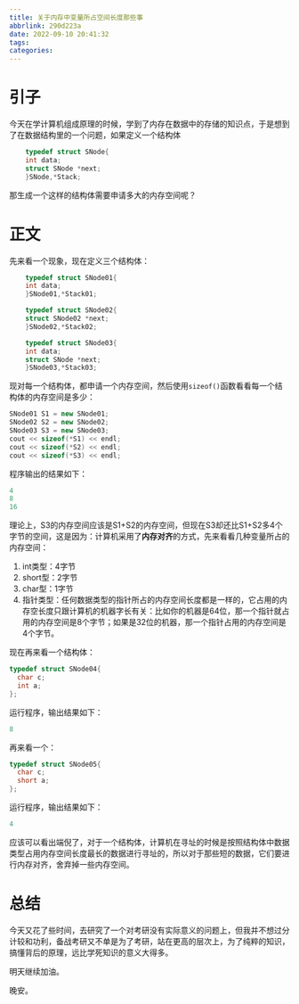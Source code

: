 ```yaml
---
title: 关于内存中变量所占空间长度那些事
abbrlink: 290d223a
date: 2022-09-10 20:41:32
tags:
categories:
---
```


# 引子

今天在学计算机组成原理的时候，学到了内存在数据中的存储的知识点，于是想到了在数据结构里的一个问题，如果定义一个结构体

```C++
	typedef struct SNode{
    int data;
    struct SNode *next;
	}SNode,*Stack;
```

那生成一个这样的结构体需要申请多大的内存空间呢？

<!--more-->

# 正文

先来看一个现象，现在定义三个结构体：

```c++
	typedef struct SNode01{
    int data;
	}SNode01,*Stack01;
```

```c++
	typedef struct SNode02{
    struct SNode02 *next;
	}SNode02,*Stack02;
```

```c++
	typedef struct SNode03{
    int data;
    struct SNode *next;
	}SNode03,*Stack03;
```

现对每一个结构体，都申请一个内存空间，然后使用<code>sizeof()</code>函数看看每一个结构体的内存空间是多少：

```C++
SNode01 S1 = new SNode01;
SNode02 S2 = new SNode02;
SNode03 S3 = new SNode03;
cout << sizeof(*S1) << endl;
cout << sizeof(*S2) << endl;
cout << sizeof(*S3) << endl;
```

程序输出的结果如下：

```c++
4
8
16
```

理论上，S3的内存空间应该是S1+S2的内存空间，但现在S3却还比S1+S2多4个字节的空间，这是因为：计算机采用了**内存对齐**的方式，先来看看几种变量所占的内存空间：

1. int类型：4字节
2. short型：2字节
3. char型：1字节
4. 指针类型：任何数据类型的指针所占的内存空间长度都是一样的，它占用的内存空长度只跟计算机的机器字长有关：比如你的机器是64位，那一个指针就占用的内存空间是8个字节；如果是32位的机器，那一个指针占用的内存空间是4个字节。

现在再来看一个结构体：

```c++
typedef struct SNode04{
  char c;
  int a;
};
```

运行程序，输出结果如下：

```c++
8
```

再来看一个：

```c++
typedef struct SNode05{
  char c;
  short a;
};
```

运行程序，输出结果如下：

```c++
4
```

应该可以看出端倪了，对于一个结构体，计算机在寻址的时候是按照结构体中数据类型占用内存空间长度最长的数据进行寻址的，所以对于那些短的数据，它们要进行内存对齐，舍弃掉一些内存空间。

# 总结

今天又花了些时间，去研究了一个对考研没有实际意义的问题上，但我并不想过分计较和功利，备战考研又不单是为了考研，站在更高的层次上，为了纯粹的知识，搞懂背后的原理，远比学死知识的意义大得多。

明天继续加油。

晚安。

